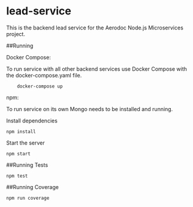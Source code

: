 # lead-service

This is the backend lead service for the Aerodoc Node.js Microservices project. 

##Running 


Docker Compose:

To run service with all other backend services use Docker Compose with the docker-compose.yaml file.

        docker-compose up
        
npm:

To run service on its own Mongo needs to be installed and running.

Install dependencies

    npm install

Start the server

    npm start
   
##Running Tests

    npm test
    
##Running Coverage

    npm run coverage
